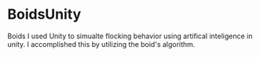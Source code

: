 # BoidsUnity
Boids
I used Unity to simualte flocking behavior using artifical inteligence in unity. I accomplished this by utilizing the boid's algorithm.
